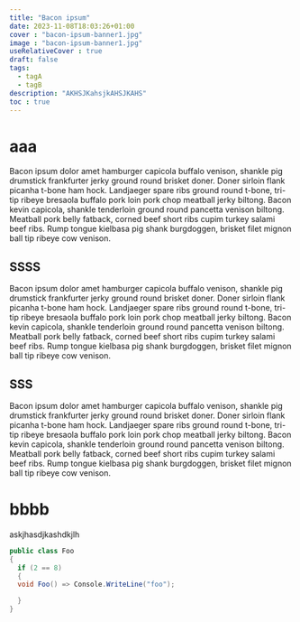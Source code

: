 ```yaml
---
title: "Bacon ipsum"
date: 2023-11-08T18:03:26+01:00
cover : "bacon-ipsum-banner1.jpg"
image : "bacon-ipsum-banner1.jpg"
useRelativeCover : true
draft: false
tags:
  - tagA
  - tagB
description: "AKHSJKahsjkAHSJKAHS"
toc : true
---
```


# aaa

Bacon ipsum dolor amet hamburger capicola buffalo venison, shankle pig drumstick frankfurter jerky ground round brisket doner. Doner sirloin flank picanha t-bone ham hock. Landjaeger spare ribs ground round t-bone, tri-tip ribeye bresaola buffalo pork loin pork chop meatball jerky biltong. Bacon kevin capicola, shankle tenderloin ground round pancetta venison biltong. Meatball pork belly fatback, corned beef short ribs cupim turkey salami beef ribs. Rump tongue kielbasa pig shank burgdoggen, brisket filet mignon ball tip ribeye cow venison.

## SSSS

Bacon ipsum dolor amet hamburger capicola buffalo venison, shankle pig drumstick frankfurter jerky ground round brisket doner. Doner sirloin flank picanha t-bone ham hock. Landjaeger spare ribs ground round t-bone, tri-tip ribeye bresaola buffalo pork loin pork chop meatball jerky biltong. Bacon kevin capicola, shankle tenderloin ground round pancetta venison biltong. Meatball pork belly fatback, corned beef short ribs cupim turkey salami beef ribs. Rump tongue kielbasa pig shank burgdoggen, brisket filet mignon ball tip ribeye cow venison.


## SSS

Bacon ipsum dolor amet hamburger capicola buffalo venison, shankle pig drumstick frankfurter jerky ground round brisket doner. Doner sirloin flank picanha t-bone ham hock. Landjaeger spare ribs ground round t-bone, tri-tip ribeye bresaola buffalo pork loin pork chop meatball jerky biltong. Bacon kevin capicola, shankle tenderloin ground round pancetta venison biltong. Meatball pork belly fatback, corned beef short ribs cupim turkey salami beef ribs. Rump tongue kielbasa pig shank burgdoggen, brisket filet mignon ball tip ribeye cow venison.

# bbbb
askjhasdjkashdkjlh


```csharp
public class Foo
{
  if (2 == 8)
  {
  void Foo() => Console.WriteLine("foo");

  }
}

```